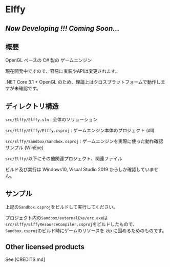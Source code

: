 # Elffy

## ***Now Developing !!! Coming Soon...***

## 概要

OpenGL ベースの C# 製の ゲームエンジン

現在開発中ですので、容易に実装やAPIは変更されます。

.NET Core 3.1 + OpenGL のため、理論上はクロスプラットフォームで動作しますが未確認です。

## ディレクトリ構造

`src/Elffy/Elffy.sln` : 全体のソリューション

`src/Elffy/Elffy/Elffy.csproj` : ゲームエンジン本体のプロジェクト (dll)

`src/Elffy/Sandbox/Sandbox.csproj` : ゲームエンジンを実際に使った動作確認サンプル (WinExe)

`src/Elffy/`以下にその他関連プロジェクト、関連ファイル

ビルド及び実行は Windows10, Visual Studio 2019 からしか確認していません。

## サンプル

上記の`Sandbox.csproj`をビルドして実行してください。

プロジェクト内の`Sandbox/externalExe/erc.exe`は`src/Elffy/ElffyResourceCompiler.csproj`をビルドしたもので、`Sandbox.csproj`のビルド時にゲームのリソースを zip に固めるためのものです。

## Other licensed products

See [CREDITS.md]
